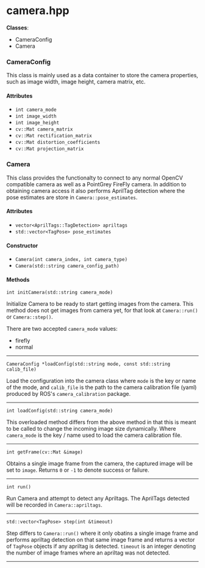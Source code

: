 # camera.hpp

**Classes**:
- CameraConfig
- Camera



### CameraConfig

This class is mainly used as a data container to store the camera
properties, such as image width, image height, camera matrix, etc.


#### Attributes

- `int camera_mode`
- `int image_width`
- `int image_height`
- `cv::Mat camera_matrix`
- `cv::Mat rectification_matrix`
- `cv::Mat distortion_coefficients`
- `cv::Mat projection_matrix`





### Camera

This class provides the functionalty to connect to any normal OpenCV compatible
camera as well as a PointGrey FireFly camera. In addition to obtaining camera
access it also performs AprilTag detection where the pose estimates are store
in `Camera::pose_estimates`.


#### Attributes

- `vector<AprilTags::TagDetection> apriltags`
- `std::vector<TagPose> pose_estimates`


#### Constructor

- `Camera(int camera_index, int camera_type)`
- `Camera(std::string camera_config_path)`


#### Methods

    int initCamera(std::string camera_mode)

Initialize Camera to be ready to start getting images from the camera. This
method does not get images from camera yet, for that look at `Camera::run()` or
`Camera::step()`.

There are two accepted `camera_mode` values:
- firefly
- normal

---

    CameraConfig *loadConfig(std::string mode, const std::string calib_file)

Load the configuration into the camera class where `mode` is the key or name of
the mode, and `calib_file` is the path to the camera calibration file (yaml)
produced by ROS's `camera_calibration` package.

---

    int loadConfig(std::string camera_mode)

This overloaded method differs from the above method in that this is meant to
be called to change the incoming image size dynamically. Where `camera_mode` is
the key / name used to load the camera calibration file.

---

    int getFrame(cv::Mat &image)

Obtains a single image frame from the camera, the captured image will be set to
`image`. Returns `0` or `-1` to denote success or failure.

---

    int run()

Run Camera and attempt to detect any Apriltags. The AprilTags detected will be
recorded in `Camera::apriltags`.

---

    std::vector<TagPose> step(int &timeout)

Step differs to `Camera::run()` where it only obatins a single image frame and
performs apriltag detection on that same image frame and returns a vector of
`TagPose` objects if any apriltag is detected. `timeout` is an integer
denoting the number of image frames where an apriltag was not detected.

---
